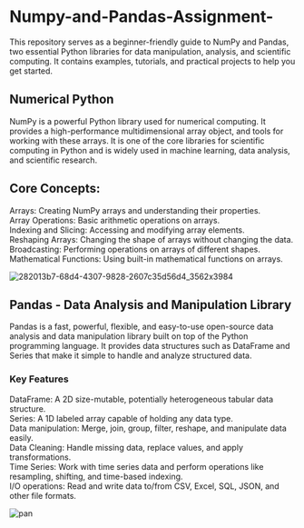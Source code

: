 # Numpy-and-Pandas-Assignment-

This repository serves as a beginner-friendly guide to NumPy and Pandas, two essential Python libraries for data manipulation,
analysis, and scientific computing. It contains examples, tutorials, and practical projects to help you get started.
## Numerical Python
NumPy is a powerful Python library used for numerical computing. It provides a high-performance multidimensional array object, and tools for working with these arrays.
It is one of the core libraries for scientific computing in Python and is widely used in machine learning, data analysis, and scientific research.

## Core Concepts:
Arrays: Creating NumPy arrays and understanding their properties.<br>
Array Operations: Basic arithmetic operations on arrays.<br>
Indexing and Slicing: Accessing and modifying array elements.<br>
Reshaping Arrays: Changing the shape of arrays without changing the data.<br>
Broadcasting: Performing operations on arrays of different shapes.<br>
Mathematical Functions: Using built-in mathematical functions on arrays.<br>

![282013b7-68d4-4307-9828-2607c35d56d4_3562x3984](https://github.com/user-attachments/assets/96821445-5eb9-4626-8bc1-2fe4d9b27b7d)


## Pandas - Data Analysis and Manipulation Library
Pandas is a fast, powerful, flexible, and easy-to-use open-source data analysis and data manipulation library built on top of the Python programming language.
It provides data structures such as DataFrame and Series that make it simple to handle and analyze structured data.

### Key Features
DataFrame: A 2D size-mutable, potentially heterogeneous tabular data structure.<br>
Series: A 1D labeled array capable of holding any data type.<br>
Data manipulation: Merge, join, group, filter, reshape, and manipulate data easily.<br>
Data Cleaning: Handle missing data, replace values, and apply transformations.<br>
Time Series: Work with time series data and perform operations like resampling, shifting, and time-based indexing.<br>
I/O operations: Read and write data to/from CSV, Excel, SQL, JSON, and other file formats.<br>

![pan](https://github.com/user-attachments/assets/a0f59aa3-5dd6-4757-bee6-60627dc1ef8f)

